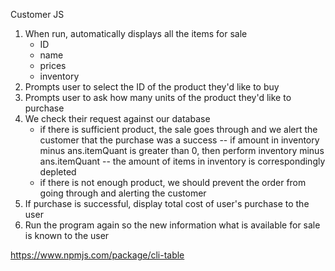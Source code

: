 Customer JS

1. When run, automatically displays all the items for sale
    - ID
    - name
    - prices
    - inventory
2. Prompts user to select the ID of the product they'd like to buy
3. Prompts user to ask how many units of the product they'd like to purchase
4. We check their request against our database
    - if there is sufficient product, the sale goes through and we alert the customer that the purchase was a success
        -- if amount in inventory minus ans.itemQuant is greater than 0, then perform inventory minus ans.itemQuant
        -- the amount of items in inventory is correspondingly depleted
    - if there is not enough product, we should prevent the order from going through and alerting the customer
5. If purchase is successful, display total cost of user's purchase to the user
6. Run the program again so the new information what is available for sale is known to the user

https://www.npmjs.com/package/cli-table